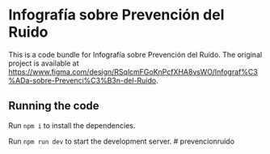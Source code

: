 
  # Infografía sobre Prevención del Ruido

  This is a code bundle for Infografía sobre Prevención del Ruido. The original project is available at https://www.figma.com/design/RSqlcmFGoKnPcfXHA8vsWO/Infograf%C3%ADa-sobre-Prevenci%C3%B3n-del-Ruido.

  ## Running the code

  Run `npm i` to install the dependencies.

  Run `npm run dev` to start the development server.
  #   p r e v e n c i o n r u i d o  
 